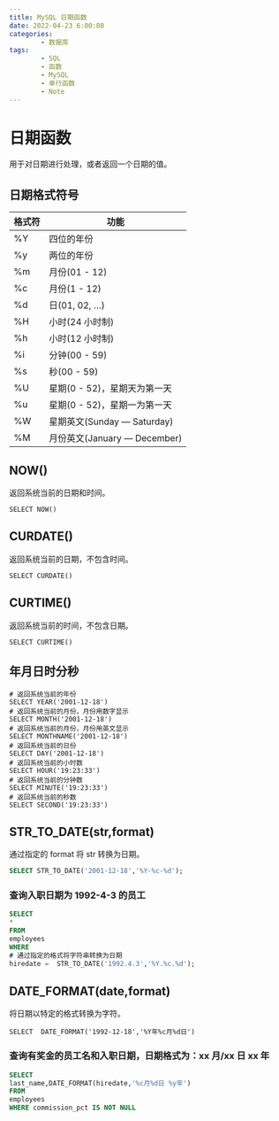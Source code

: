 ```yaml
---
title: MySQL 日期函数
date: 2022-04-23 6:00:00
categories:
        - 数据库
tags:
        - SQL
        - 函数
        - MySQL
        - 单行函数
        - Note
---
```


# 日期函数

用于对日期进行处理，或者返回一个日期的值。

## 日期格式符号

| 格式符 | 功能                         |
| ------ | ---------------------------- |
| %Y     | 四位的年份                   |
| %y     | 两位的年份                   |
| %m     | 月份(01 - 12)                |
| %c     | 月份(1 - 12)                 |
| %d     | 日(01, 02, …)                |
| %H     | 小时(24 小时制)              |
| %h     | 小时(12 小时制)              |
| %i     | 分钟(00 - 59)                |
| %s     | 秒(00 - 59)                  |
| %U     | 星期(0 - 52)，星期天为第一天 |
| %u     | 星期(0 - 52)，星期一为第一天 |
| %W     | 星期英文(Sunday — Saturday)  |
| %M     | 月份英文(January — December) |

## NOW()

返回系统当前的日期和时间。

```MySQL
SELECT NOW()
```

## CURDATE()

返回系统当前的日期，不包含时间。

```MySQL
SELECT CURDATE()
```

## CURTIME()

返回系统当前的时间，不包含日期。

```MySQL
SELECT CURTIME()
```

## 年月日时分秒

```MySQL
# 返回系统当前的年份
SELECT YEAR('2001-12-18')
# 返回系统当前的月份，月份用数字显示
SELECT MONTH('2001-12-18')
# 返回系统当前的月份，月份用英文显示
SELECT MONTHNAME('2001-12-18')
# 返回系统当前的日份
SELECT DAY('2001-12-18')
# 返回系统当前的小时数
SELECT HOUR('19:23:33')
# 返回系统当前的分钟数
SELECT MINUTE('19:23:33')
# 返回系统当前的秒数
SELECT SECOND('19:23:33')
```

## STR_TO_DATE(str,format)

通过指定的 format 将 str 转换为日期。

```sql
SELECT STR_TO_DATE('2001-12-18','%Y-%c-%d');
```

### 查询入职日期为 1992-4-3 的员工

```sql
SELECT
*
FROM
employees
WHERE
# 通过指定的格式将字符串转换为日期
hiredate =  STR_TO_DATE('1992.4.3','%Y.%c.%d');
```

## DATE_FORMAT(date,format)

将日期以特定的格式转换为字符。

```MySQL
SELECT  DATE_FORMAT('1992-12-18','%Y年%c月%d日')
```

### 查询有奖金的员工名和入职日期，日期格式为：xx 月/xx 日 xx 年

```sql
SELECT
last_name,DATE_FORMAT(hiredate,'%c月%d日 %y年')
FROM
employees
WHERE commission_pct IS NOT NULL
```

